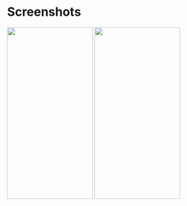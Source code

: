 # Screenshots
<img src="https://user-images.githubusercontent.com/35397045/187711795-9f3c643d-57e0-4b7a-a1ec-4d8a5e193461.png" width="200" height="400">
<img src="https://user-images.githubusercontent.com/35397045/187711918-960da7d3-fa93-42af-82dd-cfb79943f5e4.png" width="200" height="400">
